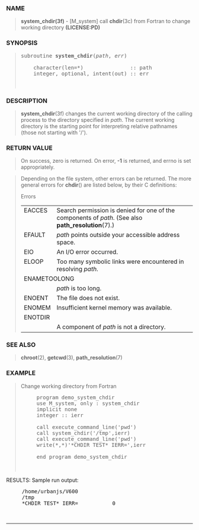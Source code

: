 <?
<body>
  <div id="Container">
    <div id="Content">
      <div class="c9"></div><a name="0"></a>

      <h3><a name="0">NAME</a></h3>

      <blockquote>
        <b>system_chdir(3f)</b> - [M_system] call <b>chdir</b>(3c) from Fortran to change working directory <b>(LICENSE:PD)</b>
      </blockquote><a name="contents" id="contents"></a> <a name="6"></a>

      <h3><a name="6">SYNOPSIS</a></h3>

      <blockquote>
        <pre>
subroutine <b>system_chdir</b>(<i>path</i>, <i>err</i>)
<br />    character(len=*)               :: path
    integer, optional, intent(out) :: err
<br />
</pre>
      </blockquote><a name="2"></a>

      <h3><a name="2">DESCRIPTION</a></h3>

      <blockquote>
        <p><b>system_chdir</b>(3f) changes the current working directory of the calling process to the directory specified in <i>path</i>. The current
        working directory is the starting point for interpreting relative pathnames (those not starting with '/').</p>
      </blockquote><a name="3"></a>

      <h3><a name="3">RETURN VALUE</a></h3>

      <blockquote>
        <p>On success, zero is returned. On error, <b>-1</b> is returned, and errno is set appropriately.</p>
      </blockquote>

      <blockquote>
        Depending on the file system, other errors can be returned. The more general errors for <b>chdir</b>() are listed below, by their C definitions:

        <p>Errors</p>

        <table cellpadding="3">
          <tr valign="top">
            <td class="c10" width="6%" nowrap="nowrap">EACCES</td>

            <td valign="bottom">Search permission is denied for one of the components of <i>path</i>. (See also <b>path_resolution</b>(7).)</td>
          </tr>

          <tr valign="top">
            <td class="c10" width="6%" nowrap="nowrap">EFAULT</td>

            <td valign="bottom"><i>path</i> points outside your accessible address space.</td>
          </tr>

          <tr valign="top">
            <td class="c10" width="6%" nowrap="nowrap">EIO</td>

            <td valign="bottom">An I/O error occurred.</td>
          </tr>

          <tr valign="top">
            <td class="c10" width="6%" nowrap="nowrap">ELOOP</td>

            <td valign="bottom">Too many symbolic links were encountered in resolving <i>path</i>.</td>
          </tr>

          <tr valign="top">
            <td class="c10" colspan="2">ENAMETOOLONG</td>
          </tr>

          <tr valign="top">
            <td width="6%"></td>

            <td><i>path</i> is too long.</td>
          </tr>

          <tr valign="top">
            <td class="c10" width="6%" nowrap="nowrap">ENOENT</td>

            <td valign="bottom">The file does not exist.</td>
          </tr>

          <tr valign="top">
            <td class="c10" width="6%" nowrap="nowrap">ENOMEM</td>

            <td valign="bottom">Insufficient kernel memory was available.</td>
          </tr>

          <tr valign="top">
            <td class="c10" colspan="2">ENOTDIR</td>
          </tr>

          <tr valign="top">
            <td width="6%"></td>

            <td>A component of <i>path</i> is not a directory.</td>
          </tr>
        </table>
      </blockquote><a name="4"></a>

      <h3><a name="4">SEE ALSO</a></h3>

      <blockquote>
        <p><b>chroot</b>(2), <b>getcwd</b>(3), <b>path_resolution</b>(7)</p>
      </blockquote><a name="5"></a>

      <h3><a name="5">EXAMPLE</a></h3>

      <blockquote>
        Change working directory from Fortran
        <pre>
     program demo_system_chdir
     use M_system, only : system_chdir
     implicit none
     integer :: ierr
<br />     call execute_command_line('pwd')
     call system_chdir('/tmp',ierr)
     call execute_command_line('pwd')
     write(*,*)'*CHDIR TEST* IERR=',ierr
<br />     end program demo_system_chdir
<br />
</pre>
      </blockquote>RESULTS: Sample run output:
      <pre>
     /home/urbanjs/V600
     /tmp
     *CHDIR TEST* IERR=           0
<br />
</pre>
      <hr />
    </div>
  </div>
</body>
